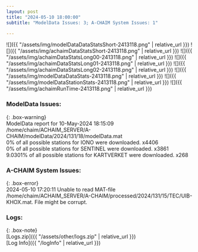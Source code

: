 ```yaml
---
layout: post
title: "2024-05-10 18:00:00"
subtitle: "ModelData Issues: 3; A-CHAIM System Issues: 1"

---
```


![]({{ "/assets/img/modelDataDataStatsShort-2413118.png" | relative_url }})
![]({{ "/assets/img/achaimDataStatsShort-2413118.png" | relative_url }})
![]({{ "/assets/img/achaimDataStatsLong00-2413118.png" | relative_url }})
![]({{ "/assets/img/achaimDataStatsLong01-2413118.png" | relative_url }})
![]({{ "/assets/img/achaimDataStatsLong02-2413118.png" | relative_url }})
![]({{ "/assets/img/modelDataDataStats-2413118.png" | relative_url }})
![]({{ "/assets/img/modelDataStationStats-2413118.png" | relative_url }})
![]({{ "/assets/img/achaimRunTime-2413118.png" | relative_url }})


### ModelData Issues:  
  
{: .box-warning}  
 ModelData report for 10-May-2024 18:15:09   
 /home/chaim/ACHAIM_SERVER/A-CHAIM/modelData/2024/131/18/modelData.mat   
 0% of all possible stations for IONO were downloaded. x4406   
 0% of all possible stations for SENTINEL were downloaded. x3861   
 9.0301% of all possible stations for KARTVERKET were downloaded. x268   
  
### A-CHAIM System Issues:  
  
{: .box-error}  
2024-05-10 17:20:11 Unable to read MAT-file /home/chaim/ACHAIM_SERVER/A-CHAIM/processed/2024/131/15/TEC/UIB-KHOX.mat. File might be corrupt.  

### Logs:  
  
{: .box-note}  
[Logs.zip]({{ "/assets/other/logs.zip" | relative_url }})  
[Log Info]({{ "/logInfo" | relative_url }})  
